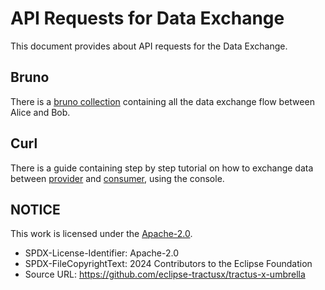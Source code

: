 # API Requests for Data Exchange

This document provides about API requests for the Data Exchange.

## Bruno

There is a [bruno collection](./bruno/Umbrella_Bruno.json) containing all the data exchange flow between Alice and Bob.

## Curl

There is a guide containing step by step tutorial on how to exchange data between [provider](../user/guides/data-exchange/provide-data.md) and [consumer](../user/guides/data-exchange/consume-data.md), using the console.

## NOTICE

This work is licensed under the [Apache-2.0](https://www.apache.org/licenses/LICENSE-2.0).

* SPDX-License-Identifier: Apache-2.0
* SPDX-FileCopyrightText: 2024 Contributors to the Eclipse Foundation
* Source URL: <https://github.com/eclipse-tractusx/tractus-x-umbrella>
